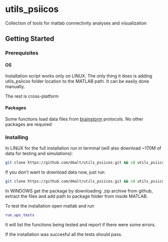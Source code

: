 # utils_psiicos

Collection of tools for matlab connectivity analyses and visualization

Getting Started
---------------

### Prerequisites

#### OS
Installation script works only on LINUX. The only thing it does is
adding utils_psiicos folder location to the MATLAB path. It can be easily done manually.

The rest is cross-platform

#### Packages
Some functions load data files from [brainstorm](http://neuroimage.usc.edu/brainstorm/) protocols.
No other packages are required

### Installing

In LINUX for the full installation run in terminal
(will also download ~170M of data for testing and simulations):

```bash
git clone https://github.com/dmalt/utils_psiicos.git && cd utils_psiicos && ./install.sh --sim-data --test-data && cd ..
```

If you don't want to download data now, just run

```bash
git clone https://github.com/dmalt/utils_psiicos.git && cd utils_psiicos && ./install.sh && cd ..
```


In WINDOWS get the package by downloading .zip archive from github,
extract the files and add path to package folder from inside MATLAB.

To test the installation open matlab and run

```matlab
run_ups_tests
```

It will list the functions being tested and report if there were some  errors.

If the installation was succesful all the tests should pass.
